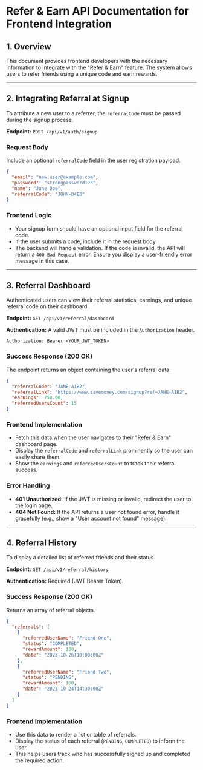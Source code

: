 
# Refer & Earn API Documentation for Frontend Integration

## 1. Overview

This document provides frontend developers with the necessary information to integrate with the "Refer & Earn" feature. The system allows users to refer friends using a unique code and earn rewards.

---

## 2. Integrating Referral at Signup

To attribute a new user to a referrer, the `referralCode` must be passed during the signup process.

**Endpoint:** `POST /api/v1/auth/signup`

### Request Body

Include an optional `referralCode` field in the user registration payload.

```json
{
  "email": "new.user@example.com",
  "password": "strongpassword123",
  "name": "Jane Doe",
  "referralCode": "JOHN-D4E8"
}
```

### Frontend Logic

-   Your signup form should have an optional input field for the referral code.
-   If the user submits a code, include it in the request body.
-   The backend will handle validation. If the code is invalid, the API will return a `400 Bad Request` error. Ensure you display a user-friendly error message in this case.

---

## 3. Referral Dashboard

Authenticated users can view their referral statistics, earnings, and unique referral code on their dashboard.

**Endpoint:** `GET /api/v1/referral/dashboard`

**Authentication:** A valid JWT must be included in the `Authorization` header.

```
Authorization: Bearer <YOUR_JWT_TOKEN>
```

### Success Response (200 OK)

The endpoint returns an object containing the user's referral data.

```json
{
  "referralCode": "JANE-A1B2",
  "referralLink": "https://www.savemoney.com/signup?ref=JANE-A1B2",
  "earnings": 750.00,
  "referredUsersCount": 15
}
```

### Frontend Implementation

-   Fetch this data when the user navigates to their "Refer & Earn" dashboard page.
-   Display the `referralCode` and `referralLink` prominently so the user can easily share them.
-   Show the `earnings` and `referredUsersCount` to track their referral success.

### Error Handling

-   **401 Unauthorized:** If the JWT is missing or invalid, redirect the user to the login page.
-   **404 Not Found:** If the API returns a user not found error, handle it gracefully (e.g., show a "User account not found" message).

---

## 4. Referral History

To display a detailed list of referred friends and their status.

**Endpoint:** `GET /api/v1/referral/history`

**Authentication:** Required (JWT Bearer Token).

### Success Response (200 OK)

Returns an array of referral objects.

```json
{
  "referrals": [
    {
      "referredUserName": "Friend One",
      "status": "COMPLETED",
      "rewardAmount": 100,
      "date": "2023-10-26T10:00:00Z"
    },
    {
      "referredUserName": "Friend Two",
      "status": "PENDING",
      "rewardAmount": 100,
      "date": "2023-10-24T14:30:00Z"
    }
  ]
}
```

### Frontend Implementation

-   Use this data to render a list or table of referrals.
-   Display the status of each referral (`PENDING`, `COMPLETED`) to inform the user.
-   This helps users track who has successfully signed up and completed the required action.
